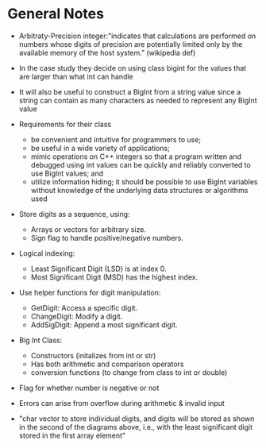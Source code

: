 # General Notes
- Arbitraty-Precision integer:"indicates that calculations are performed on numbers whose digits of precision are potentially limited only by the available memory of the host system." (wikipedia def)
- In the case study they decide on using class bigint for the values that are larger than what int can handle
- It will also be useful to construct a BigInt from a string value since a string can contain as many characters as needed to represent any BigInt value
- Requirements for their class
    -  be convenient and intuitive for programmers to use;
    -    be useful in a wide variety of applications;
    - mimic operations on C++ integers so that a program written and debugged using int values can be quickly and reliably converted to use BigInt values; and
    - utilize information hiding; it should be possible to use BigInt variables without knowledge of the underlying data structures or algorithms used
- Store digits as a sequence, using:
    - Arrays or vectors for arbitrary size.
    - Sign flag to handle positive/negative numbers.
- Logical indexing:
    - Least Significant Digit (LSD) is at index 0.
    - Most Significant Digit (MSD) has the highest index.
- Use helper functions for digit manipulation:
    - GetDigit: Access a specific digit.
    - ChangeDigit: Modify a digit.
    - AddSigDigit: Append a most significant digit.
- Big Int Class:
    - Constructors (initalizes from int or str)
    - Has both arithmetic and comparison operators
    - conversion functions (to change from class to int or double)

- Flag for whether number is negative or not
- Errors can arise from overflow during arithmetic & invalid input

- "char vector to store individual digits, and digits will be stored as shown in the second of the diagrams above, i.e., with the least significant digit stored in the first array element"
